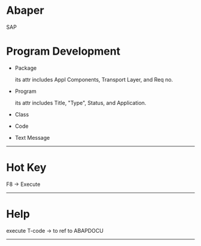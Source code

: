 # Abaper
SAP

# Program Development

* Package 
  
  its attr includes Appl Components, Transport Layer, and Req no.

* Program

  its attr includes Title, "Type", Status, and Application.
 
* Class

* Code

* Text Message

___________________________

# Hot Key

F8 -> Execute

___________________________

# Help

execute T-code -> to ref to ABAPDOCU

___________________________
